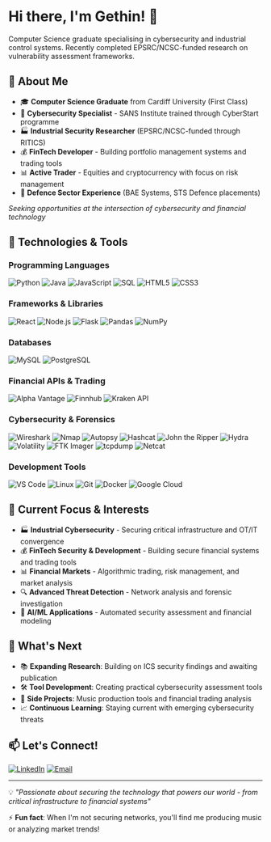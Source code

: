# Hi there, I'm Gethin! 👋

Computer Science graduate specialising in cybersecurity and industrial control systems. Recently completed EPSRC/NCSC-funded research on vulnerability assessment frameworks.

## 🎯 About Me
- 🎓 **Computer Science Graduate** from Cardiff University (First Class)
- 🔐 **Cybersecurity Specialist** - SANS Institute trained through CyberStart programme
- 🏭 **Industrial Security Researcher** (EPSRC/NCSC-funded through RITICS)
- 💰 **FinTech Developer** - Building portfolio management systems and trading tools
- 📊 **Active Trader** - Equities and cryptocurrency with focus on risk management
- 💼 **Defence Sector Experience** (BAE Systems, STS Defence placements)

*Seeking opportunities at the intersection of cybersecurity and financial technology*

## 🔧 Technologies & Tools

### Programming Languages
![Python](https://img.shields.io/badge/Python-3776AB?style=for-the-badge&logo=python&logoColor=white)
![Java](https://img.shields.io/badge/Java-ED8B00?style=for-the-badge&logo=openjdk&logoColor=white)
![JavaScript](https://img.shields.io/badge/JavaScript-F7DF1E?style=for-the-badge&logo=javascript&logoColor=black)
![SQL](https://img.shields.io/badge/SQL-4479A1?style=for-the-badge&logo=mysql&logoColor=white)
![HTML5](https://img.shields.io/badge/HTML5-E34F26?style=for-the-badge&logo=html5&logoColor=white)
![CSS3](https://img.shields.io/badge/CSS3-1572B6?style=for-the-badge&logo=css3&logoColor=white)

### Frameworks & Libraries
![React](https://img.shields.io/badge/React-20232A?style=for-the-badge&logo=react&logoColor=61DAFB)
![Node.js](https://img.shields.io/badge/Node.js-43853D?style=for-the-badge&logo=node.js&logoColor=white)
![Flask](https://img.shields.io/badge/Flask-000000?style=for-the-badge&logo=flask&logoColor=white)
![Pandas](https://img.shields.io/badge/Pandas-150458?style=for-the-badge&logo=pandas&logoColor=white)
![NumPy](https://img.shields.io/badge/NumPy-013243?style=for-the-badge&logo=numpy&logoColor=white)

### Databases
![MySQL](https://img.shields.io/badge/MySQL-4479A1?style=for-the-badge&logo=mysql&logoColor=white)
![PostgreSQL](https://img.shields.io/badge/PostgreSQL-316192?style=for-the-badge&logo=postgresql&logoColor=white)

### Financial APIs & Trading
![Alpha Vantage](https://img.shields.io/badge/Alpha_Vantage-FF6B35?style=for-the-badge&logoColor=white)
![Finnhub](https://img.shields.io/badge/Finnhub-1E88E5?style=for-the-badge&logoColor=white)
![Kraken API](https://img.shields.io/badge/Kraken_API-7248BD?style=for-the-badge&logoColor=white)

### Cybersecurity & Forensics
![Wireshark](https://img.shields.io/badge/Wireshark-1679A7?style=for-the-badge&logo=wireshark&logoColor=white)
![Nmap](https://img.shields.io/badge/Nmap-4682B4?style=for-the-badge&logo=nmap&logoColor=white)
![Autopsy](https://img.shields.io/badge/Autopsy-FF6B35?style=for-the-badge&logoColor=white)
![Hashcat](https://img.shields.io/badge/Hashcat-ED1C24?style=for-the-badge&logoColor=white)
![John the Ripper](https://img.shields.io/badge/John_the_Ripper-000000?style=for-the-badge&logoColor=white)
![Hydra](https://img.shields.io/badge/Hydra-4B0082?style=for-the-badge&logoColor=white)
![Volatility](https://img.shields.io/badge/Volatility-FF4500?style=for-the-badge&logoColor=white)
![FTK Imager](https://img.shields.io/badge/FTK_Imager-0066CC?style=for-the-badge&logoColor=white)
![tcpdump](https://img.shields.io/badge/tcpdump-4682B4?style=for-the-badge&logoColor=white)
![Netcat](https://img.shields.io/badge/Netcat-000000?style=for-the-badge&logoColor=white)

### Development Tools
![VS Code](https://img.shields.io/badge/VS_Code-007ACC?style=for-the-badge&logo=visual-studio-code&logoColor=white)
![Linux](https://img.shields.io/badge/Linux-FCC624?style=for-the-badge&logo=linux&logoColor=black)
![Git](https://img.shields.io/badge/Git-F05032?style=for-the-badge&logo=git&logoColor=white)
![Docker](https://img.shields.io/badge/Docker-2496ED?style=for-the-badge&logo=docker&logoColor=white)
![Google Cloud](https://img.shields.io/badge/Google_Cloud-4285F4?style=for-the-badge&logo=google-cloud&logoColor=white)

## 🎯 Current Focus & Interests

- 🏭 **Industrial Cybersecurity** - Securing critical infrastructure and OT/IT convergence
- 💰 **FinTech Security & Development** - Building secure financial systems and trading tools
- 📊 **Financial Markets** - Algorithmic trading, risk management, and market analysis
- 🔍 **Advanced Threat Detection** - Network analysis and forensic investigation
- 🤖 **AI/ML Applications** - Automated security assessment and financial modeling

## 🌱 What's Next

- 📚 **Expanding Research**: Building on ICS security findings and awaiting publication
- 🛠️ **Tool Development**: Creating practical cybersecurity assessment tools
- 🎵 **Side Projects**: Music production tools and financial trading analysis
- 📈 **Continuous Learning**: Staying current with emerging cybersecurity threats

## 📫 Let's Connect!

[![LinkedIn](https://img.shields.io/badge/LinkedIn-0077B5?style=for-the-badge&logo=linkedin&logoColor=white)](https://www.linkedin.com/in/gethin-rhys-trigwell/)
[![Email](https://img.shields.io/badge/Email-D14836?style=for-the-badge&logo=gmail&logoColor=white)](mailto:gtrigwell16@gmail.com)

---

💡 *"Passionate about securing the technology that powers our world - from critical infrastructure to financial systems"*

⚡ **Fun fact**: When I'm not securing networks, you'll find me producing music or analyzing market trends!
